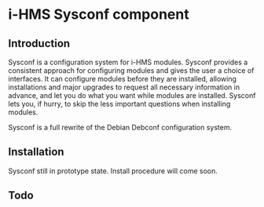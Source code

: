 i-HMS Sysconf component
======================

Introduction
------------
Sysconf is a configuration system for i-HMS modules. Sysconf provides a consistent approach for configuring modules and
gives the user a choice of interfaces. It can configure modules before they are installed, allowing installations and
major upgrades to request all necessary information in advance, and let you do what you want while modules are installed.
Sysconf lets you, if hurry, to skip the less important questions when installing modules.

Sysconf is a full rewrite of the Debian Debconf configuration system.

Installation
------------

Sysconf still in prototype state. Install procedure will come soon.

Todo
----
